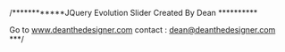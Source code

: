 /************JQuery Evolution Slider Created By Dean    **********

Go to www.deanthedesigner.com
contact : dean@deanthedesigner.com
***/